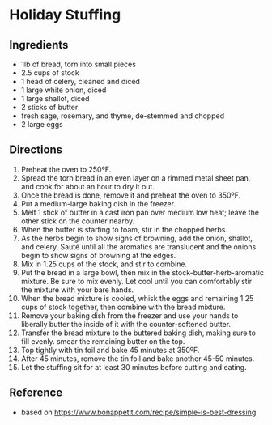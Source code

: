 # Holiday Stuffing

## Ingredients

* 1lb of bread, torn into small pieces
* 2.5 cups of stock
* 1 head of celery, cleaned and diced
* 1 large white onion, diced
* 1 large shallot, diced
* 2 sticks of butter
* fresh sage, rosemary, and thyme, de-stemmed and chopped
* 2 large eggs

## Directions

1. Preheat the oven to 250ºF.
2. Spread the torn bread in an even layer on a rimmed metal sheet pan, and cook for about an hour to dry it out.
3. Once the bread is done, remove it and preheat the oven to 350ºF.
4. Put a medium-large baking dish in the freezer.
5. Melt 1 stick of butter in a cast iron pan over medium low heat; leave the other stick on the counter nearby.
6. When the butter is starting to foam, stir in the chopped herbs.
7. As the herbs begin to show signs of browning, add the onion, shallot, and celery. Sauté until all the aromatics are translucent and the onions begin to show signs of browning at the edges.
8. Mix in 1.25 cups of the stock, and stir to combine.
9. Put the bread in a large bowl, then mix in the stock-butter-herb-aromatic mixture. Be sure to mix evenly. Let cool until you can comfortably stir the mixture with your bare hands.
10. When the bread mixture is cooled, whisk the eggs and remaining 1.25 cups of stock together, then combine with the bread mixture.
11. Remove your baking dish from the freezer and use your hands to liberally butter the inside of it with the counter-softened butter.
12. Transfer the bread mixture to the buttered baking dish, making sure to fill evenly. smear the remaining butter on the top.
13. Top tightly with tin foil and bake 45 minutes at 350ºF.
14. After 45 minutes, remove the tin foil and bake another 45-50 minutes.
15. Let the stuffing sit for at least 30 minutes before cutting and eating.

## Reference

* based on <https://www.bonappetit.com/recipe/simple-is-best-dressing>
